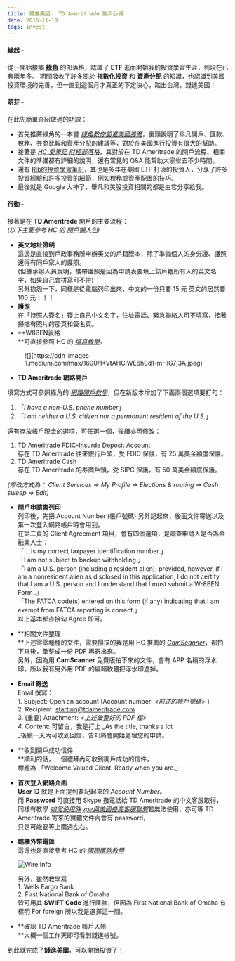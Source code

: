 ```yaml
---
title: 錢進美國！ TD Ameritrade 開戶心得
date: 2016-11-18
tags: invest
---
```


#### 緣起 -

從一開始接觸 [**綠角**](http://greenhornfinancefootnote.blogspot.tw/) 的部落格，認識了 **ETF** 進而開始我的投資學習生涯，到現在已有兩年多。 期間吸收了許多關於 **指數化投資** 和 **資產分配** 的知識，也認識到美國投資環境的完善，但一直到這個月才真正的下定決心，踏出台灣，錢進美國！

#### 萌芽 -

在此先簡單介紹做過的功課：

*   首先推薦綠角的一本書 [_綠角教你前進美國券商_](http://greenhornfinancefootnote.blogspot.tw/2013/01/blog-post_31.html)，裏頭說明了舉凡開戶、匯款、稅務、券商比較和資產分配的建議等，對於在美國進行投資有很大的幫助。
*   接著是 [_HC 愛筆記 財經部落格_](http://hclovenote.blogspot.tw/)，其對於在 TD Ameritrade 的開戶流程、相關文件的準備都有詳細的說明，還有常見的 Q&A 能幫助大家省去不少時間。
*   還有 [Rib的投資學習筆記](http://ribtw.blogspot.tw/)，其也是多年在美國 ETF 打滾的投資人，分享了許多投資經驗和許多投資的細節，例如稅務或資產配置的技巧。
*   最後就是 Google 大神了，舉凡和美股投資相關的都是由它分享給我。

#### 行動 -

接著是在 **TD Ameritrade** 開戶的主要流程：  
_(以下主要參考 HC 的_ [_開戶懶人包_](http://hclovenote.blogspot.tw/2015/01/td-ameritrade-20150131.html)_)_

*   **英文地址證明**  
    這邊是直接到戶政事務所申辦英文的戶籍謄本，除了準備個人的身分證、護照還得有同戶家人的護照。  
    (但據承辦人員說明，攜帶護照是因為申請表要填上該戶籍所有人的英文名字，如果自己會拼寫可不帶)  
    另外抱怨一下，同樣是從電腦列印出來，中文的一份只要 15 元 英文的居然要 100 元！！！
*   **護照**  
    在「持照人簽名」簽上自己中文名字，住址電話、緊急聯絡人可不填寫，接著掃描有照片的那頁和簽名頁。
*   **W8BEN表格  
    **可直接參照 HC 的 [_填寫教學_](http://hclovenote.blogspot.tw/2016/07/form-w-8ben-2016-07-08_8.html)_。_

<figure name="dc5e" id="dc5e" class="graf graf--figure graf-after--li">

<div class="aspectRatioPlaceholder is-locked" style="max-width: 700px; max-height: 906px;">![](https://cdn-images-1.medium.com/max/1600/1*VtAHClWE6h0d1-mHlG7j3A.jpeg)</div>

</figure>

*   **TD Ameritrade 網路開戶**

填寫方式可參照綠角的 [_網路開戶教學_](http://greenhornfinancefootnote.blogspot.tw/2012/09/td-ameritrade2012how-to-open-td.html)，但在新版本增加了下面兩個選項要打勾：

1.  「_I have a non-U.S. phone number_」
2.  「_I am neither a U.S. citizen nor a permanent resident of the U.S._」

還有存放帳戶現金的選項，可任選一個，後續亦可修改：

1.  TD Ameritrade FDIC-Insurde Deposit Account  
    存在 TD Ameritrade 往來銀行戶頭，受 FDIC 保護，有 25 萬美金額度保護。
2.  TD Ameritrade Cash  
    存在 TD Ameritrade 的券商戶頭，受 SIPC 保護，有 50 萬美金額度保護。

_(修改方式為： Client Services => My Profile => Elections & routing => Cash sweep => Edit)_

*   **開戶申請書列印**  
    列印後，先把 Account Number (帳戶號碼) 另外記起來，後面文件寄送以及第一次登入網路帳戶時會用到。  
    在第二頁的 Client Agreement 項目，會有四個選項，是調查申請人是否為金融業人士：  
    「… is my correct taxpayer identification number.」  
    「I am not subject to backup withholding.」  
    「I am a U.S. person (including a resident alien); provided, however, if I am a nonresident alien as disclosed in this application, I do not certify that I am a U.S. person and I understand that I must submit a W-8BEN Form .」  
    「The FATCA code(s) entered on this form (if any) indicating that I am exempt from FATCA reporting is correct.」  
    以上基本都直接勾 Agree 即可。
*   **相關文件整理  
    **上述零零種種的文件，需要掃描的我是用 HC 推薦的 [_CamScanner_](https://www.camscanner.com/)，都拍下來後，彙整成一份 PDF 再寄出來。  
    另外，因為用 **CamScanner** 免費版拍下來的文件，會有 APP 名稱的浮水印，所以我有另外用 PDF 的編輯軟體把浮水印遮掉。
*   **Email 寄送**  
    Email 撰寫：  
    1\. Subject: Open an account (Account number: _<前述的帳戶號碼>_ )  
    2\. Recipient: [starting@tdameritrade.com](mailto:starting@tdameritrade.com)  
    3\. (重要) Attachment: _<上述彙整好的 PDF 檔>  
    4\._ Content: 可留白，我是打上 _As the title, thanks a lot  
    _後續一天內可收到回信，告知將會開始處理您的申請。
*   **收到開戶成功信件  
    **順利的話，一個禮拜內可收到開戶成功的信件，  
    標題為 「Welcome Valued Client. Ready when you are.」
*   **首次登入網路介面  
    User ID** 就是上面提到要記起來的 _Account Number_。  
    而 **Password** 可直接用 Skype 撥電話給 TD Ameritrade 的中文客服取得，同樣有教學 [_如何使用Skype與美國券商客服聯繫_](http://chrisinvestmentessay.blogspot.tw/2012/12/skype.html)若無法使用，亦可等 TD Ameritrade 寄來的實體文件內會有 password，  
    只是可能要等上兩週左右。
*   **臨櫃外幣電匯**  
    這邊也是直接參考 HC 的 [_國際匯款教學_](http://hclovenote.blogspot.tw/2014/07/td-ameritrade-20140722.html)
    
    ![Wire Info](https://goo.gl/photos/FP8fKM1SHyt6kHn68)

    另外，雖然教學寫  
    1\. Wells Fargo Bank  
    2\. First National Bank of Omaha  
    皆可用其 **SWIFT Code** 進行匯款，但因為 First National Bank of Omaha 有標明 For foreign 所以我是選擇這一間。
*   **確認 TD Ameritrade 帳戶入帳  
    **大概一個工作天即可看到錢進帳號。

到此就完成了**錢進美國**，可以開始投資了！
